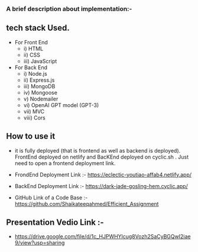 ### A brief description about implementation:-
  
  ## tech stack Used.
  - For Front End
     - i) HTML
     - ii) CSS
     - iii) JavaScript
  - For Back End
     - i) Node.js
     - ii) Express.js
     - iii) MongoDB
     - iv) Mongoose 
     - v) Nodemailer
     - vi) OpenAI GPT model (GPT-3)
     - vii) MVC
     - viii) Cors

  ## How to use it
   - it is fully deployed (that is frontend as well as backend is deployed). FrontEnd deployed on netlify and BacKEnd deployed on cyclic.sh . Just need to open a frontend deployment link.

   - FrondEnd Deployment Link :- https://eclectic-youtiao-affab4.netlify.app/

   - BackEnd Deployment Link :- https://dark-jade-gosling-hem.cyclic.app/

   - GitHub Link of a Code Base :- https://github.com/Shaikateeqahmed/Efficient_Assignment

 ## Presentation Vedio Link :-
 - https://drive.google.com/file/d/1c_HJPWHYlcug8Vozh2SaCyBGQwI2iae9/view?usp=sharing
